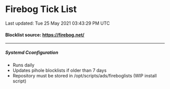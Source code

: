 # Firebog Tick List
Last updated: Tue 25 May 2021 03:43:29 PM UTC

#### Blocklist source: https://firebog.net/

------------

##### Systemd Cconfiguration
- Runs daily
- Updates pihole blocklists if older than 7 days
- Repository must be stored in /opt/scripts/ads/fireboglists (WIP install script)


